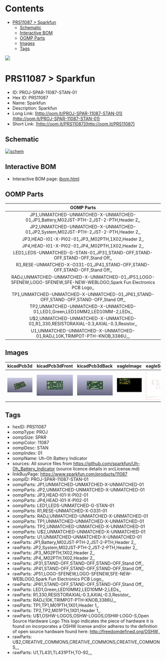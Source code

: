 



Contents
========

* [PRS11087 > Sparkfun](#prs11087--sparkfun)
	* [Schematic](#schematic)
	* [Interactive BOM](#interactive-bom)
	* [OOMP Parts](#oomp-parts)
	* [Images](#images)
	* [Tags](#tags)
  
![][im]
# PRS11087 > Sparkfun

- ID: PROJ-SPAR-11087-STAN-01
- Hex ID: PRS11087
- Name: Sparkfun
- Description: Sparkfun
- Long Link: [http://oom.lt/PROJ-SPAR-11087-STAN-01](http://oom.lt/PROJ-SPAR-11087-STAN-01)
- Short Link: [http://oom.lt/PRS11087](http://oom.lt/PRS11087)

## Schematic
  
[![schem](eagleSchemImage.png)](eagleSchemImage.png)
## Interactive BOM

- Interactive BOM page: [ibom.html](https://htmlpreview.github.io/?https://github.com/oomlout/oomlout_OOMP_projects/blob/main/PROJ-SPAR-11087-STAN-01/kicad/bom/ibom.html)

## OOMP Parts
  

|OOMP Parts|
| :---: |
|JP1,UNMATCHED-UNMATCHED-X-UNMATCHED-01,JP1,Battery,M02JST-PTH-2,JST-2-PTH,Header 2,,|
|JP2,UNMATCHED-UNMATCHED-X-UNMATCHED-01,JP2,System,M02JST-PTH-2,JST-2-PTH,Header 2,,|
|JP3,HEAD-I01-X-PI02-01,JP3,,M02PTH,1X02,Header 2,,|
|JP4,HEAD-I01-X-PI02-01,JP4,,M02PTH,1X02,Header 2,,|
|LED1,LEDS-UNMATCHED-G-STAN-01,JP31,STAND-OFF,STAND-OFF,STAND-OFF,Stand Off,,|
|R1,RESE-UNMATCHED-X-O331-01,JP41,STAND-OFF,STAND-OFF,STAND-OFF,Stand Off,,|
|RADJ,UNMATCHED-UNMATCHED-X-UNMATCHED-01,JP51,LOGO-SFENEW,LOGO-SFENEW,SFE-NEW-WEBLOGO,Spark Fun Electronics PCB Logo,,|
|TP1,UNMATCHED-UNMATCHED-X-UNMATCHED-01,JP61,STAND-OFF,STAND-OFF,STAND-OFF,Stand Off,,|
|TP2,UNMATCHED-UNMATCHED-X-UNMATCHED-01,LED1,Green,LED10MM2,LED10MM-2,LEDs,,|
|U$2,UNMATCHED-UNMATCHED-X-UNMATCHED-01,R1,330,RESISTORAXIAL-0.3,AXIAL-0.3,Resistor,,|
|U1,UNMATCHED-UNMATCHED-X-UNMATCHED-01,RADJ,10K,TRIMPOT-PTH-KNOB,3386U,,,|

## Images
  
  

|kicadPcb3d|kicadPcb3dFront|kicadPcb3dBack|eagleImage|eagleSchemImage|
| :---: | :---: | :---: | :---: | :---: |
|[![kicadPcb3d](kicadPcb3d_140.png)](kicadPcb3d.png)|[![kicadPcb3dFront](kicadPcb3dFront_140.png)](kicadPcb3dFront.png)|[![kicadPcb3dBack](kicadPcb3dBack_140.png)](kicadPcb3dBack.png)|[![eagleImage](eagleImage_140.png)](eagleImage.png)|[![eagleSchemImage](eagleSchemImage_140.png)](eagleSchemImage.png)|

## Tags

- hexID: PRS11087
- oompType: PROJ
- oompSize: SPAR
- oompColor: 11087
- oompDesc: STAN
- oompIndex: 01
- oompName: Uh-Oh Battery Indicator
- sources: All source files from https://github.com/sparkfun/Uh-Oh_Battery_Indicator (source licence details in srcLicense.md)
- linkBuyPage: https://www.sparkfun.com/products/11087
- oompID: PROJ-SPAR-11087-STAN-01
- oompParts: JP1,UNMATCHED-UNMATCHED-X-UNMATCHED-01
- oompParts: JP2,UNMATCHED-UNMATCHED-X-UNMATCHED-01
- oompParts: JP3,HEAD-I01-X-PI02-01
- oompParts: JP4,HEAD-I01-X-PI02-01
- oompParts: LED1,LEDS-UNMATCHED-G-STAN-01
- oompParts: R1,RESE-UNMATCHED-X-O331-01
- oompParts: RADJ,UNMATCHED-UNMATCHED-X-UNMATCHED-01
- oompParts: TP1,UNMATCHED-UNMATCHED-X-UNMATCHED-01
- oompParts: TP2,UNMATCHED-UNMATCHED-X-UNMATCHED-01
- oompParts: U$2,UNMATCHED-UNMATCHED-X-UNMATCHED-01
- oompParts: U1,UNMATCHED-UNMATCHED-X-UNMATCHED-01
- rawParts: JP1,Battery,M02JST-PTH-2,JST-2-PTH,Header 2,,
- rawParts: JP2,System,M02JST-PTH-2,JST-2-PTH,Header 2,,
- rawParts: JP3,,M02PTH,1X02,Header 2,,
- rawParts: JP4,,M02PTH,1X02,Header 2,,
- rawParts: JP31,STAND-OFF,STAND-OFF,STAND-OFF,Stand Off,,
- rawParts: JP41,STAND-OFF,STAND-OFF,STAND-OFF,Stand Off,,
- rawParts: JP51,LOGO-SFENEW,LOGO-SFENEW,SFE-NEW-WEBLOGO,Spark Fun Electronics PCB Logo,,
- rawParts: JP61,STAND-OFF,STAND-OFF,STAND-OFF,Stand Off,,
- rawParts: LED1,Green,LED10MM2,LED10MM-2,LEDs,,
- rawParts: R1,330,RESISTORAXIAL-0.3,AXIAL-0.3,Resistor,,
- rawParts: RADJ,10K,TRIMPOT-PTH-KNOB,3386U,,,
- rawParts: TP1,TP1,M01PTH,1X01,Header 1,,
- rawParts: TP2,TP2,M01PTH,1X01,Header 1,,
- rawParts: U$1,OSHW-LOGOS,OSHW-LOGOS,OSHW-LOGO-S,Open Source Hardware Logo This logo indicates the piece of hardware it is found on incorporates a OSHW license and/or adheres to the definition of open source hardware found here: http://freedomdefined.org/OSHW,,
- rawParts: U$2,CREATIVE_COMMONS,CREATIVE_COMMONS,CREATIVE_COMMONS,,,
- rawParts: U1,TL431,TL431PTH,TO-92,,,



[im]: kicadPcb3d_450.png
